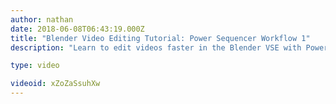 ```yaml
---
author: nathan
date: 2018-06-08T06:43:19.000Z
title: "Blender Video Editing Tutorial: Power Sequencer Workflow 1"
description: "Learn to edit videos faster in the Blender VSE with Power Sequencer."

type: video

videoid: xZoZaSsuhXw
---
```


